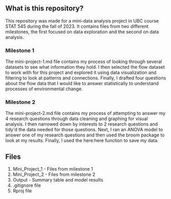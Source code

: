 ## What is this repository?
This repository was made for a mini-data analysis project in UBC course STAT 545 during the fall of 2023. It contains files from two different milestones, the first focused on data exploration and the second on data analysis. 

### Milestone 1
The mini-project-1.md file contains my process of looking through several datasets to see what information they hold. I then selected the flow dataset to work with for this project and explored it using data visualization and filtering to look at patterns and connections. Finally, I drafted four questions about the flow data that I would like to answer statistically to understand processes of environmental change. 

### Milestone 2
The mini-project-2.md file contains my process of attempting to answer my 4 research questions through data cleaning and graphing for visual analysis. I then narrowed down by interests to 2 research questions and tidy'd the data needed for those questions. Next, I ran an ANOVA model to answer one of my research questions and then used the broom package to look at my results. Finally, I used the here:here function to save my data.

## Files
1. Mini_Project_1 - Files from milestone 1
2. Mini_Project_2 - Files from milestone 2
3. Output - Summary table and model results
4. .gitignore file
5. Rproj file
